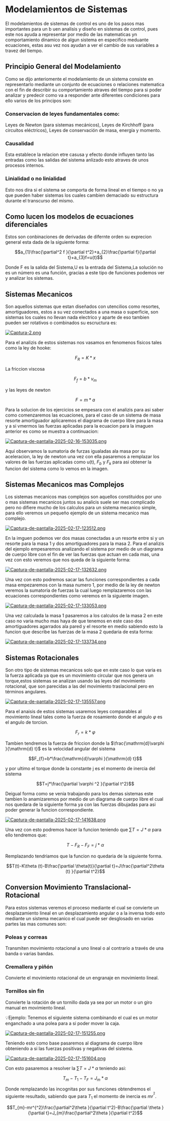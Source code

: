 # Modelamientos de Sistemas 
El modelamientos de sistemas de control es uno de los pasos mas importantes para un b uen analisis y diseño en sistemas de control, pues este nos ayuda a representar por medio de las matematicas yn comportamiento dinamico de algun sistema en especifico meduante ecuaciones, estas asu vez nos ayudan a ver el cambio de sus variables a travez del tiempo.
## Principio General del Modelamiento
Como se dijo anteriomente el modelamiento de un sistema consiste en representarlo mediante un conjunto de ecuaciones o relaciones matematica con el fin de describir su comportamiento atraves del tiempo para si poder analizar y predecir como va a responder ante diferentes condiciones para ello varios de los principos son:
### Conservacion de leyes fundamentales como:
Leyes de Newton (para sistemas mecánicos),
Leyes de Kirchhoff (para circuitos eléctricos),
Leyes de conservación de masa, energía y momento.
### Causalidad 
Esta establece la relacion etre casusa y efecto donde influyen tanto las entradas como las salidas del sistema anlizado esto atraves de unos procesos internos.
### Linialidad o no linialidad 
Esto  nos dira si el sistema se comporta de forma lineal en el tiempo o no ya que pueden haber sistemas los cuales cambien demaciado su estructura durante el transcurso del mismo.
## Como lucen los modelos de ecuaciones diferenciales
Estos son conbinaciones de derivadas de difernte orden su exprecion general esta dada de la siguiente forma:

$$a_{1}\frac{\partial^2 f }{\partial t^2}+a_{2}\frac{\partial f}{\partial t}+a_{3}f=u(t)$$

Donde F es la salida del Sistema,U es la entrada del Sistema,La solución no es un número es una función, gracias a este tipo de funciones podemos ver y analizar los sistemas.

## Sistemas Mecanicos 
Son aquellos sistemas que estan diseñados con utencilios como resortes, amortiguadores, estos a su vez conectados a una masa o superficie, son sistemas los cuales no llevan nada electrico y aparte de eso tambien pueden ser rotativos o combinados su escructura es:

[![Captura-2.png](https://i.postimg.cc/pX1BmMnw/Captura-2.png)](https://postimg.cc/HVXMNKzz)

Para el analizis de estos sistemas nos vasamos en fenomenos fisicos tales como la ley de hooke:

$$F_{R}=K*x$$

La friccion viscosa 

$$F_{f}=b*v_{m}$$

y las leyes de newton 

$$F=m*a$$

Para la solucion de los ejercicios se empesara con el analizis para asi saber como comenzaremos las ecuaciones, para el caso de un sistema de masa resorte amortiguador aplicaremos el diagrama de cuerpo libre para la masa y a si vmermos las fuerzas aplicadas para la ecuacion para la imaguen anterior es como se muestra a continuacion:

[![Captura-de-pantalla-2025-02-16-153035.png](https://i.postimg.cc/4317hpSY/Captura-de-pantalla-2025-02-16-153035.png)](https://postimg.cc/VSdLx01w)

Aqui observamos la sumatoria de furzas igualadas ala masa por su aceleracion, la ley de newton una vez con ella pasaremos a remplazar los valores de las fuerzas aplicadas como u(t), $F_{b}$ y $F_{k}$ para asi obtener la funcion del sistema como lo vemos en la imagen.

## Sistemas Mecanicos mas Complejos 
Los sistemas mecanicos mas complejos son aquellos constituidos por uno o mas sistemas mecanicos juntos su analicis suele ser mas complicado pero no difiere mucho de los calculos para un sistema mecanico simple, para ello veremos un pequeño ejemplo de un sistema mecanico mas complejo.

[![Captura-de-pantalla-2025-02-17-123512.png](https://i.postimg.cc/nLk8bLX8/Captura-de-pantalla-2025-02-17-123512.png)](https://postimg.cc/Ny5CRB8b)

En la imguen podemos ver dos masas conectadas a un resorte entre si y un resorte para la masa 1 y dos amortiguadores para la masa 2.
Para el analizis del ejemplo empesaremos analizando el sistema por medio de un diagrama de cuerpo libre con el fin de ver las fuerzas que actuan en cada mas, una vez con esto veremos que nos queda de la siguiente forma:

[![Captura-de-pantalla-2025-02-17-132632.png](https://i.postimg.cc/7L3n6G46/Captura-de-pantalla-2025-02-17-132632.png)](https://postimg.cc/TyPDNPpM)

Una vez con esto podremos sacar las funciones correspondientes a cada masa empezaremos con la masa numero 1, por medio de la ley de newton veremos la sumatoria de fuerzas la cual luego remplazaremos con las ecuaciones correspondientes como veremos en la siguiente imagen.

[![Captura-de-pantalla-2025-02-17-133053.png](https://i.postimg.cc/xjw3SDBg/Captura-de-pantalla-2025-02-17-133053.png)](https://postimg.cc/9zB7GSmq)

Una vez calculada la masa 1 pasaremos a los calculos de la masa 2 en este caso no varia mucho mas haya de que tenemos en este caso dos amortiguadores agarrados ala pared y el resorte en medio sabiendo esto la funcion que describe las fuerzas de la masa 2 quedaria de esta forma:

[![Captura-de-pantalla-2025-02-17-133734.png](https://i.postimg.cc/Zn6WPgbx/Captura-de-pantalla-2025-02-17-133734.png)](https://postimg.cc/5QN9bsFX)

## Sistemas Rotacionales 
Son otro tipo de sistemas mecanicos solo que en este caso lo que varia es la fuerza aplicada ya que es un movimiento circular que nos genera un torque,estos sistemas se analizan usando las leyes del movimiento rotacional, que son parecidas a las del movimiento traslacional pero en términos angulares.

[![Captura-de-pantalla-2025-02-17-135557.png](https://i.postimg.cc/WzV5wBm2/Captura-de-pantalla-2025-02-17-135557.png)](https://postimg.cc/Q96gXnnP)

Para el anaisis de estos sistemas usaremos leyes comparables al movimiento lineal tales como la fuerza de rosamiento donde el angulo $\varphi$ es el angulo de torcion.

$$F_{r}=k*\varphi$$

Tambien tendremos la fuerza de friccion donde la $\frac{\mathrm{d}\varphi }{\mathrm{d} t}$ es la velocidad angular del sistema

$$F_{f}=b*\frac{\mathrm{d}\varphi }{\mathrm{d} t}$$

y por ultimo el torque donde la constante j es el momento de inercia del sistema 

$$T=j*\frac{\partial \varphi ^2 }{\partial t^2}$$

Deigual forma como se venia trabajando para los demas sistemas este tambien lo anamizaremos por medio de un diagrama de cuerpo libre el cual nos quedara de la siguiente forma ya con las fuerzas dibujadas para asi poder generar la funcion correspondiente.

[![Captura-de-pantalla-2025-02-17-141638.png](https://i.postimg.cc/zvnK03zM/Captura-de-pantalla-2025-02-17-141638.png)](https://postimg.cc/xN1Xdfby)

Una vez con esto podremos hacer la funcion teniendo que $\sum T=J*\alpha$ para ello tendremos que:

$$T-F_{R}-F_{F}=j*\alpha$$

Remplazando tendriamos que la funcion no quedaria de la siguiente forma.

$$T(t)-K\theta (t)-B\frac{\partial \theta(t)}{\partial t}=J\frac{\partial^2\theta (t) }{\partial t^2}$$

## Conversion Movimiento Translacional-Rotacional 
Para estos sistemas veremos el proceso mediante el cual se convierte un desplazamiento lineal en un desplazamiento angular o a la inversa todo esto mediante un sistema mecanico el cual puede ser desglosado en varias partes las mas comunes son:
### Poleas y correas
Transmiten movimiento rotacional a uno lineal o al contrario a través de una banda o varias bandas.
### Cremallera y piñón
Convierte el movimiento rotacional de un engranaje en movimiento lineal.
### Tornillos sin fin 
Convierte la rotación de un tornillo dada ya sea por un motor o un giro manual en movimiento lineal.

💡Ejemplo: Tenemos el siguiente sistema combinando el cual es un motor enganchado a una polea para a si poder mover la caja.

[![Captura-de-pantalla-2025-02-17-151255.png](https://i.postimg.cc/x18sfD9Z/Captura-de-pantalla-2025-02-17-151255.png)](https://postimg.cc/k2rNsH6N)

Teniendo esto como base pasaremos al diagrama de cuerpo libre obteniendo a si las fuerzas positivas y negativas del sistema.

[![Captura-de-pantalla-2025-02-17-151604.png](https://i.postimg.cc/zfWFvq6x/Captura-de-pantalla-2025-02-17-151604.png)](https://postimg.cc/SXSMtby9)

Con esto pasaremos a resolver la $\sum T=J*\alpha$ teniendo asi:

$$T_{m}-T_{1}-T_{F}=J_{m}*\alpha$$

Donde remplazando las incognitas por sus funciones obtendremos el siguiente resultado, sabiendo que para $T_{1}$ el momento de inercia es $mr^{^2}$.

$$T_{m}-mr^{^2}\frac{\partial^2\theta  }{\partial t^2}-B\frac{\partial \theta }{\partial t}=J_{m}\frac{\partial^2\theta  }{\partial t^2}$$
